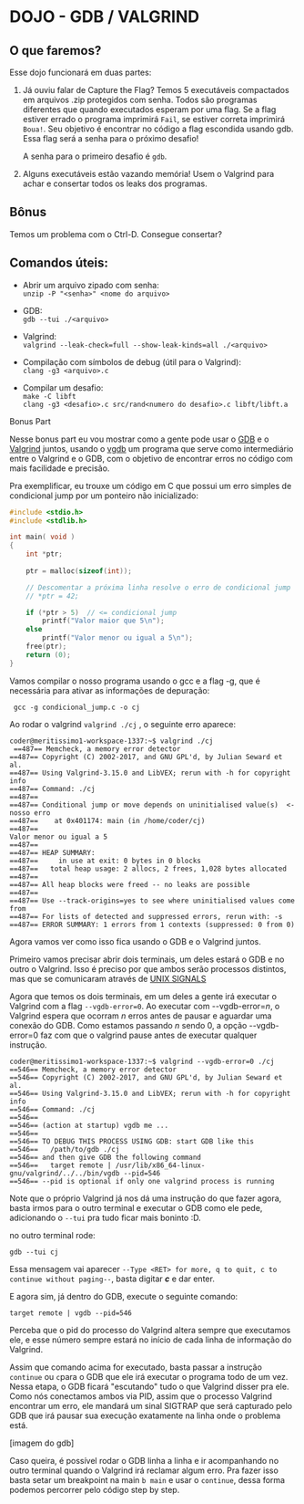 # DOJO - GDB / VALGRIND

## O que faremos?
Esse dojo funcionará em duas partes: <br>
1. Já ouviu falar de Capture the Flag? Temos 5 executáveis compactados em arquivos .zip protegidos com senha. Todos são programas diferentes que quando executados esperam por uma flag. Se a flag estiver errado o programa imprimirá `Fail`, se estiver correta imprimirá `Boua!`. Seu objetivo é encontrar no código a flag escondida usando gdb. Essa flag será a senha para o próximo desafio!

	A senha para o primeiro desafio é `gdb`.

2. Alguns executáveis estão vazando memória! Usem o Valgrind para achar e consertar todos os leaks dos programas.

## Bônus
Temos um problema com o Ctrl-D. Consegue consertar?

## Comandos úteis:
- Abrir um arquivo zipado com senha:
	<br>```unzip -P "<senha>" <nome do arquivo>```

- GDB:
	<br>```gdb --tui ./<arquivo>```

- Valgrind:
	<br>```valgrind --leak-check=full --show-leak-kinds=all ./<arquivo>```

- Compilação com símbolos de debug (útil para o Valgrind): <br>
	`clang -g3 <arquivo>.c`

- Compilar um desafio: <br>
	`make -C libft` <br>
  	`clang -g3 <desafio>.c src/rand<numero do desafio>.c libft/libft.a`



Bonus Part 

Nesse bonus part eu vou mostrar como a gente pode usar o [GDB](https://www.sourceware.org/gdb/) e o [Valgrind](https://valgrind.org/) juntos, usando o [vgdb](https://valgrind.org/docs/manual/manual-core-adv.html#manual-core-adv.vgdb) um programa que serve como intermediário entre o Valgrind e o GDB, com o objetivo de encontrar erros no código com mais facilidade e precisão.

Pra exemplificar, eu trouxe um código em C que possui um erro simples de condicional jump por um ponteiro não inicializado:

```C
#include <stdio.h>
#include <stdlib.h>

int main( void )
{
    int *ptr;
    
    ptr = malloc(sizeof(int));

    // Descomentar a próxima linha resolve o erro de condicional jump
    // *ptr = 42;

    if (*ptr > 5)  // <= condicional jump
        printf("Valor maior que 5\n");
    else
        printf("Valor menor ou igual a 5\n");
    free(ptr);
    return (0);
}
```

Vamos compilar o nosso programa usando o gcc e a flag -g, que é necessária para ativar as informações de depuração:

` gcc -g condicional_jump.c -o cj`

Ao rodar o valgrind ``valgrind ./cj`` , o seguinte erro aparece:

```
coder@meritissimo1-workspace-1337:~$ valgrind ./cj 
 ==487== Memcheck, a memory error detector
==487== Copyright (C) 2002-2017, and GNU GPL'd, by Julian Seward et al.
==487== Using Valgrind-3.15.0 and LibVEX; rerun with -h for copyright info
==487== Command: ./cj
==487==
==487== Conditional jump or move depends on uninitialised value(s)  <- nosso erro
==487==    at 0x401174: main (in /home/coder/cj)
==487==
Valor menor ou igual a 5
==487==
==487== HEAP SUMMARY:
==487==     in use at exit: 0 bytes in 0 blocks
==487==   total heap usage: 2 allocs, 2 frees, 1,028 bytes allocated
==487==
==487== All heap blocks were freed -- no leaks are possible
==487==
==487== Use --track-origins=yes to see where uninitialised values come from
==487== For lists of detected and suppressed errors, rerun with: -s
==487== ERROR SUMMARY: 1 errors from 1 contexts (suppressed: 0 from 0) 
```
Agora vamos ver como isso fica usando o GDB e o Valgrind juntos.

Primeiro vamos precisar abrir dois terminais, um deles estará o GDB e no outro o Valgrind. Isso é preciso por que ambos serão processos distintos, mas que se comunicaram através de [UNIX SIGNALS](https://www.man7.org/linux/man-pages/man7/signal.7.html) 

Agora que temos os dois terminais, em um deles a gente irá executar o Valgrind com a flag `--vgdb-error=0`. Ao executar com --vgdb-error=*n*, o Valgrind espera que ocorram *n* erros antes de pausar e aguardar uma conexão do GDB. Como estamos passando *n* sendo 0, a opção --vgdb-error=0 faz com que o valgrind pause antes de executar qualquer instrução.

``` 
coder@meritissimo1-workspace-1337:~$ valgrind --vgdb-error=0 ./cj
==546== Memcheck, a memory error detector
==546== Copyright (C) 2002-2017, and GNU GPL'd, by Julian Seward et al.
==546== Using Valgrind-3.15.0 and LibVEX; rerun with -h for copyright info
==546== Command: ./cj
==546==
==546== (action at startup) vgdb me ...
==546==
==546== TO DEBUG THIS PROCESS USING GDB: start GDB like this
==546==   /path/to/gdb ./cj
==546== and then give GDB the following command
==546==   target remote | /usr/lib/x86_64-linux-gnu/valgrind/../../bin/vgdb --pid=546
==546== --pid is optional if only one valgrind process is running
```
Note que o próprio Valgrind já nos dá uma instrução do que fazer agora, basta irmos para o outro terminal e executar o GDB como ele pede, adicionando o `--tui` pra tudo ficar mais boninto :D.

no outro terminal rode:

`gdb --tui cj`

Essa mensagem vai aparecer `--Type <RET> for more, q to quit, c to continue without paging--`, basta digitar ***c*** e dar enter.

E agora sim, já dentro do GDB, execute o seguinte comando:

``target remote | vgdb --pid=546 `` 

Perceba que o pid do processo do Valgrind altera sempre que executamos ele, e esse número sempre estará no início de cada linha de informação do Valgrind.

Assim que comando acima for executado, basta passar a instrução `continue` ou `c`para o GDB que ele irá executar o programa todo de um vez. Nessa etapa, o GDB ficará "escutando" tudo o que Valgrind disser pra ele. Como nós conectamos ambos via PID, assim que o processo Valgrind encontrar um erro, ele mandará um sinal SIGTRAP que será capturado pelo GDB que irá pausar sua execução exatamente na linha onde o problema está.

[imagem do gdb]

Caso queira, é possível rodar o GDB linha a linha e ir acompanhando no outro terminal quando o Valgrind irá reclamar algum erro. Pra fazer isso basta setar um breakpoint na main `b main` e usar o `continue`, dessa forma podemos percorrer pelo código step by step.
